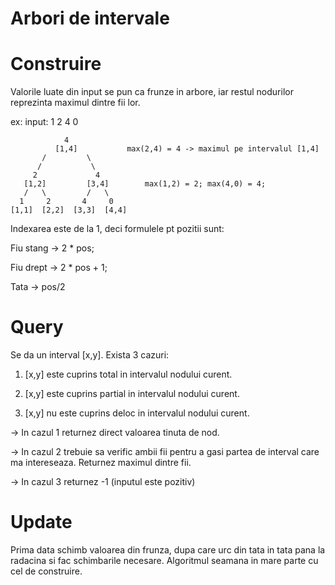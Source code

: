 # Arbori de intervale

# Construire

Valorile luate din input se pun ca frunze in arbore, iar restul nodurilor reprezinta maximul dintre fii lor.

ex:  input: 1 2 4 0


```
            4 
          [1,4]           max(2,4) = 4 -> maximul pe intervalul [1,4]
       /         \
      /           \
     2             4
   [1,2]         [3,4]        max(1,2) = 2; max(4,0) = 4;
   /   \         /   \
  1     2       4     0 
[1,1]  [2,2]  [3,3]  [4,4]
 ```

Indexarea este de la 1, deci formulele pt pozitii sunt:

Fiu stang -> 2 * pos;

Fiu drept -> 2 * pos + 1;

Tata -> pos/2

# Query

Se da un interval [x,y]. Exista 3 cazuri:

1. [x,y] este cuprins total in intervalul nodului curent.

2. [x,y] este cuprins partial in intervalul nodului curent.

3. [x,y] nu este cuprins deloc in intervalul nodului curent.

-> In cazul 1 returnez direct valoarea tinuta de nod. 

-> In cazul 2 trebuie sa verific ambii fii pentru a gasi partea de interval care ma intereseaza. Returnez maximul dintre fii.

-> In cazul 3 returnez -1 (inputul este pozitiv)

# Update

Prima data schimb valoarea din frunza, dupa care urc din tata in tata pana la radacina si fac schimbarile necesare. Algoritmul seamana in mare parte cu cel de construire.
